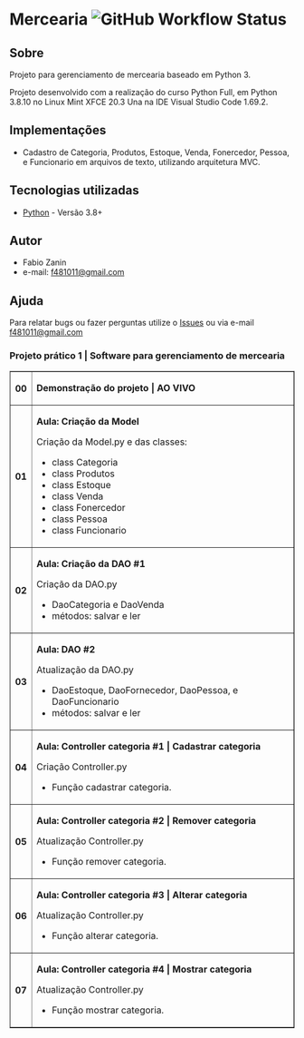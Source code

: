 # Mercearia ![GitHub Workflow Status](https://img.shields.io/github/workflow/status/dwyl/auth_plug/Elixir%20CI?label=build&style=flat-square)

## Sobre 

Projeto para gerenciamento de mercearia baseado em Python 3.

Projeto desenvolvido com a realização do curso Python Full, em Python 3.8.10 no Linux Mint XFCE 20.3 Una na IDE Visual Studio Code 1.69.2.

## Implementações

- Cadastro de Categoria, Produtos, Estoque, Venda, Fonercedor, Pessoa, e Funcionario em arquivos de texto, utilizando arquitetura MVC.

## Tecnologias utilizadas

- [Python](https://www.python.org/downloads/) - Versão 3.8+

## Autor
- Fabio Zanin
- e-mail: [f481011@gmail.com](f481011@gmail.com)

## Ajuda

Para relatar bugs ou fazer perguntas utilize o [Issues](https://github.com/fabio-zanin/python-full-mercearia-22-07/issues) ou via e-mail [f481011@gmail.com](f481011@gmail.com)

### Projeto prático 1 | Software para gerenciamento de mercearia

<table border="1" class="dataframe">
  <tbody>
    <tr>
    <th>00</th>
    <td>
        <p align="top"><b>Demonstração do projeto | AO VIVO</b></p>
    </td> 
    </tr>
    <tr>
    <th>01</th>
    <td>
        <p align="top"><b>Aula: Criação da Model</b></p>
        <p align="justify">Criação da Model.py e das classes:</p>
        <ul>
            <li>class Categoria</li>
            <li>class Produtos</li>
            <li>class Estoque</li>
            <li>class Venda</li>
            <li>class Fonercedor</li>
            <li>class Pessoa</li>
            <li>class Funcionario</li>
        </ul>
    </td> 
    </tr>
    <tr>
    <th>02</th>
    <td>
        <p align="top"><b>Aula: Criação da DAO #1</b></p>
        <p align="justify">Criação da DAO.py </p>
        <ul>
            <li>DaoCategoria e DaoVenda</li>
            <li>métodos: salvar e ler</li>
        </ul>
    </td> 
    </tr>
        </tr>
    <tr>
    <th>03</th>
    <td>
        <p align="top"><b>Aula: DAO #2</b></p>
        <p align="justify">Atualização da DAO.py </p>
        <ul>
            <li>DaoEstoque, DaoFornecedor, DaoPessoa, e DaoFuncionario</li>
            <li>métodos: salvar e ler</li>
        </ul>
    </td> 
    </tr>
    <tr>
    <th>04</th>
    <td>
        <p align="top"><b>Aula: Controller categoria #1 | Cadastrar categoria</b></p>
        <p align="justify">Criação Controller.py </p>
        <ul>
            <li>Função cadastrar categoria.</li>
        </ul>
    </td> 
    </tr>
    <tr>
    <th>05</th>
    <td>
        <p align="top"><b>Aula: Controller categoria #2 | Remover categoria</b></p>
        <p align="justify">Atualização Controller.py </p>
        <ul>
            <li>Função remover categoria.</li>
        </ul>
    </td> 
    </tr>
    </tr>
    <tr>
    <th>06</th>
    <td>
        <p align="top"><b>Aula: Controller categoria #3 | Alterar categoria</b></p>
        <p align="justify">Atualização Controller.py </p>
        <ul>
            <li>Função alterar categoria.</li>
        </ul>
    </td> 
    </tr>
    <tr>
    <th>07</th>
    <td>
        <p align="top"><b>Aula: Controller categoria #4 | Mostrar categoria</b></p>
        <p align="justify">Atualização Controller.py </p>
        <ul>
            <li>Função mostrar categoria.</li>
        </ul>
    </td> 
    </tr>
</tbody>
</table>